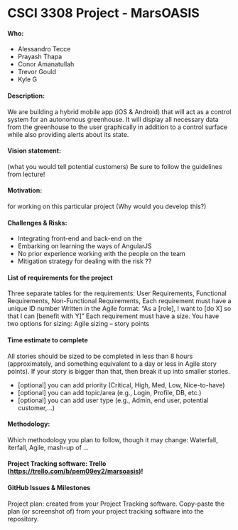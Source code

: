 # CSCI 3308 Project - MarsOASIS

#### Who:
- Alessandro Tecce
- Prayash Thapa
- Conor Amanatullah
- Trevor Gould
- Kyle G

#### Description:
We are building a hybrid mobile app (iOS & Android) that will act as a control system for an autonomous greenhouse. It will display all necessary data from the greenhouse to the user graphically in addition to a control surface while also providing alerts about its state.

#### Vision statement:
(what you would tell potential customers) Be sure to follow the guidelines from lecture!

#### Motivation:
for working on this particular project (Why would you develop this?)

#### Challenges & Risks:
- Integrating front-end and back-end on the
- Embarking on learning the ways of AngularJS
- No prior experience working with the people on the team
- Mitigation strategy for dealing with the risk ??

#### List of requirements for the project
Three separate tables for the requirements: User Requirements, Functional Requirements, Non-Functional Requirements, Each requirement must have a unique ID number
Written in the Agile format: “As a [role], I want to [do X] so that I can [benefit with Y]”
Each requirement must have a size. You have two options for sizing:
Agile sizing – story points

#### Time estimate to complete
All stories should be sized to be completed in less than 8 hours (approximately, and something equivalent to a day or less in Agile story points). If your story is bigger than that, then break it up into smaller stories.

- [optional] you can add priority (Critical, High, Med, Low, Nice-to-have)
- [optional] you can add topic/area (e.g., Login, Profile, DB, etc.)
- [optional] you can add user type (e.g., Admin, end user, potential customer,…)

#### Methodology:
Which methodology you plan to follow, though it may change: Waterfall, iterfall, Agile, mash-up of …

#### Project Tracking software: Trello (https://trello.com/b/pem09ey2/marsoasis)!

#### GitHub Issues & Milestones

Project plan: created from your Project Tracking software. Copy-paste the plan (or screenshot of) from your project tracking software into the repository.
